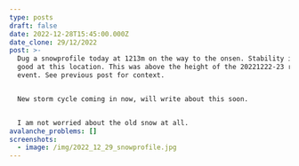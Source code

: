 ```yaml
---
type: posts
draft: false
date: 2022-12-28T15:45:00.000Z
date_clone: 29/12/2022
post: >-
  Dug a snowprofile today at 1213m on the way to the onsen. Stability is very
  good at this location. This was above the height of the 20221222-23 rain
  event. See previous post for context.


  New storm cycle coming in now, will write about this soon.


  I am not worried about the old snow at all.
avalanche_problems: []
screenshots:
  - image: /img/2022_12_29_snowprofile.jpg
---
```

